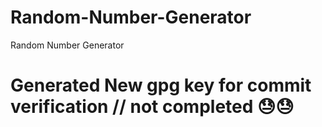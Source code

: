 # Random-Number-Generator
Random Number Generator


# Generated New gpg key for commit verification // not completed 😓😓